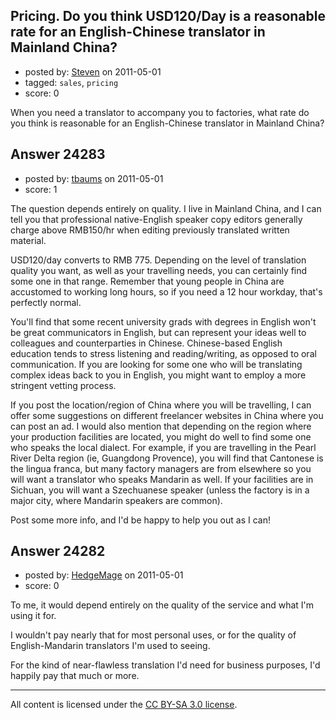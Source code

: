 ## Pricing. Do you think USD120/Day is a reasonable rate for an English-Chinese translator in Mainland China?

- posted by: [Steven](https://stackexchange.com/users/-1/2233-steven) on 2011-05-01
- tagged: `sales`, `pricing`
- score: 0

When you need a translator to accompany you to factories, what rate do you think is reasonable for an English-Chinese translator in Mainland China?


## Answer 24283

- posted by: [tbaums](https://stackexchange.com/users/-1/7624-tbaums) on 2011-05-01
- score: 1

The question depends entirely on quality. I live in Mainland China, and I can tell you that professional native-English speaker copy editors generally charge above RMB150/hr when editing previously translated written material. 

USD120/day converts to RMB 775. Depending on the level of translation quality you want, as well as your travelling needs, you can certainly find some one in that range. Remember that young people in China are accustomed to working long hours, so if you need a 12 hour workday, that's perfectly normal. 

You'll find that some recent university grads with degrees in English won't be great communicators in English, but can represent your ideas well to colleagues and counterparties in Chinese. Chinese-based English education tends to stress listening and reading/writing, as opposed to oral communication. If you are looking for some one who will be translating complex ideas back to you in English, you might want to employ a more stringent vetting process. 

If you post the location/region of China where you will be travelling, I can offer some suggestions on different freelancer websites in China where you can post an ad. I would also mention that depending on the region where your production facilities are located, you might do well to find some one who speaks the local dialect. For example, if you are travelling in the Pearl River Delta region (ie, Guangdong Provence), you will find that Cantonese is the lingua franca, but many factory managers are from elsewhere so you will want a translator who speaks Mandarin as well. If your facilities are in Sichuan, you will want a Szechuanese speaker (unless the factory is in a major city, where Mandarin speakers are common). 

Post some more info, and I'd be happy to help you out as I can!


## Answer 24282

- posted by: [HedgeMage](https://stackexchange.com/users/-1/5198-hedgemage) on 2011-05-01
- score: 0

To me, it would depend entirely on the quality of the service and what I'm using it for.

I wouldn't pay nearly that for most personal uses, or for the quality of English-Mandarin translators I'm used to seeing.

For the kind of near-flawless translation I'd need for business purposes, I'd happily pay that much or more.



---

All content is licensed under the [CC BY-SA 3.0 license](https://creativecommons.org/licenses/by-sa/3.0/).
